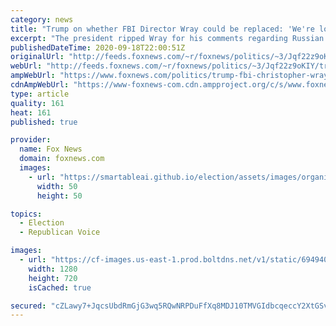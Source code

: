 ```yaml
---
category: news
title: "Trump on whether FBI Director Wray could be replaced: 'We're looking at a lot of different things'"
excerpt: "The president ripped Wray for his comments regarding Russian election interference and Antifa."
publishedDateTime: 2020-09-18T22:00:51Z
originalUrl: "http://feeds.foxnews.com/~r/foxnews/politics/~3/Jqf22z9oKIY/trump-fbi-christopher-wray-replaced-antifa-russia-china"
webUrl: "http://feeds.foxnews.com/~r/foxnews/politics/~3/Jqf22z9oKIY/trump-fbi-christopher-wray-replaced-antifa-russia-china"
ampWebUrl: "https://www.foxnews.com/politics/trump-fbi-christopher-wray-replaced-antifa-russia-china.amp"
cdnAmpWebUrl: "https://www-foxnews-com.cdn.ampproject.org/c/s/www.foxnews.com/politics/trump-fbi-christopher-wray-replaced-antifa-russia-china.amp"
type: article
quality: 161
heat: 161
published: true

provider:
  name: Fox News
  domain: foxnews.com
  images:
    - url: "https://smartableai.github.io/election/assets/images/organizations/foxnews.com-50x50.jpg"
      width: 50
      height: 50

topics:
  - Election
  - Republican Voice

images:
  - url: "https://cf-images.us-east-1.prod.boltdns.net/v1/static/694940094001/139a0cb1-fcb1-43fa-b9ff-2a72e2ac4f3d/d58ea3dd-ac27-4c05-a566-40e7457c49c1/1280x720/match/image.jpg"
    width: 1280
    height: 720
    isCached: true

secured: "cZLawy7+JqcsUbdRmGjG3wq5RQwNRPDuFfXq8MDJ10TMVGIdbcqeccY2XtGSvh5xX51XlivTGNzeCqJbPmV2PcObqZtSGm6yx7cqc80TmKZdo6CCFh11gunDeZGUVa2RO9SynUTA0RRQnCrjkCO8YqgjKwDW6/z+LGSJasRl1eawF2JYUOKkxTVJO06sW/xhA6i6HorplWG0ugvsOcbZtS1/eCNlYnQ1Hn4vgnhpVLnixiZRLUW9l2vj7rr1BsVEJLnOfNzY+Qv/z1kfeChjBAJvH0Hi1Gzmg1q/GpGevhT967vVEyvSbqrLNIDl4NtzzIZ81uQU9J40gtIR/0C1q+v8fl/DTMFCc55lGC1XA6U=;o+LbcpbQ832sdbG58IQs4w=="
---
```


